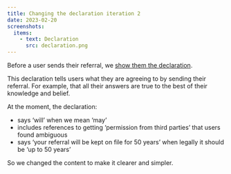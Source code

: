 ```yaml
---
title: Changing the declaration iteration 2
date: 2023-02-20
screenshots:
  items:
    - text: Declaration
      src: declaration.png
---
```


Before a user sends their referral, we [show them the declaration](/teacher-misconduct/changing-the-declration-page).

This declaration tells users what they are agreeing to by sending their referral. For example, that all their answers are true to the best of their knowledge and belief.

At the moment, the declaration:

- says ‘will’ when we mean ‘may’
- includes references to getting ‘permission from third parties’ that users found ambiguous
- says ‘your referral will be kept on file for 50 years’ when legally it should be ‘up to 50 years’

So we changed the content to make it clearer and simpler.






